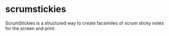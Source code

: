 scrumstickies
============

ScrumStickies is a structured way to create facsimiles of scrum sticky notes for the screen and print.

